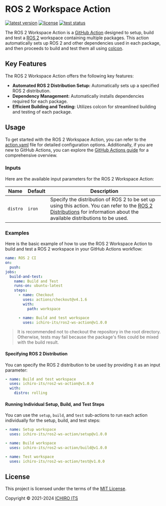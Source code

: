 # ROS 2 Workspace Action

[![latest version](https://img.shields.io/github/v/release/ichiro-its/ros2-ws-action?style=flat-square)](https://github.com/ichiro-its/ros2-ws-action/releases/)
[![license](https://img.shields.io/github/license/ichiro-its/ros2-ws-action?style=flat-square)](./LICENSE)
[![test status](https://img.shields.io/github/actions/workflow/status/ichiro-its/ros2-ws-action/test.yaml?label=test&branch=main&style=flat-square)](https://github.com/ichiro-its/ros2-ws-action/actions/workflows/test.yaml)

The ROS 2 Workspace Action is a [GitHub Action](https://github.com/features/actions) designed to setup, build and test a [ROS 2](https://www.ros.org/) workspace containing multiple packages.
This action automatically sets up ROS 2 and other dependencies used in each package, and then proceeds to build and test them all using [colcon](https://colcon.readthedocs.io/en/released/user/quick-start.html).

## Key Features

The ROS 2 Workspace Action offers the following key features:

- **Automated ROS 2 Distribution Setup:** Automatically sets up a specified ROS 2 distribution.
- **Dependency Management:** Automatically installs dependencies required for each package.
- **Efficient Building and Testing:** Utilizes colcon for streamlined building and testing of each package.

## Usage

To get started with the ROS 2 Workspace Action, you can refer to the [action.yaml](./action.yaml) file for detailed configuration options. Additionally, if you are new to GitHub Actions, you can explore the [GitHub Actions guide](https://docs.github.com/en/actions/learn-github-actions/understanding-github-actions) for a comprehensive overview.

### Inputs

Here are the available input parameters for the ROS 2 Workspace Action:

| Name | Default | Description |
| --- | --- | --- |
| `distro` | `iron` | Specify the distribution of ROS 2 to be set up using this action. You can refer to the [ROS 2 Distributions](https://docs.ros.org/en/rolling/Releases.html) for information about the available distributions to be used. |

### Examples

Here is the basic example of how to use the ROS 2 Workspace Action to build and test a ROS 2 workspace in your GitHub Actions workflow:

```yaml
name: ROS 2 CI
on:
  push:
jobs:
  build-and-test:
    name: Build and Test
    runs-on: ubuntu-latest
    steps:
      - name: Checkout
        uses: actions/checkout@v4.1.6
        with:
          path: workspace

      - name: Build and test workspace
        uses: ichiro-its/ros2-ws-action@v1.0.0
```

> It is recommended not to checkout the repository in the root directory. Otherwise, tests may fail because the package's files could be mixed with the build result.

#### Specifying ROS 2 Distribution

You can specify the ROS 2 distribution to be used by providing it as an input parameter:

```yaml
- name: Build and test workspace
  uses: ichiro-its/ros2-ws-action@v1.0.0
  with:
    distro: rolling
```

#### Running Individual Setup, Build, and Test Steps

You can use the `setup`, `build`, and `test` sub-actions to run each action individually for the setup, build, and test steps:

```yaml
- name: Setup workspace
  uses: ichiro-its/ros2-ws-action/setup@v1.0.0

- name: Build workspace
  uses: ichiro-its/ros2-ws-action/build@v1.0.0

- name: Test workspace
  uses: ichiro-its/ros2-ws-action/test@v1.0.0
```

## License

This project is licensed under the terms of the [MIT License](./LICENSE).

Copyright © 2021-2024 [ICHIRO ITS](https://github.com/ichiro-its)
